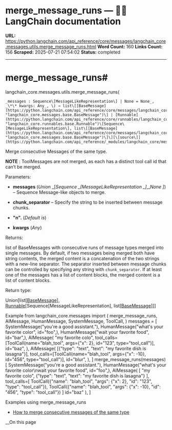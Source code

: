 # merge_message_runs — 🦜🔗 LangChain  documentation

**URL:** https://python.langchain.com/api_reference/core/messages/langchain_core.messages.utils.merge_message_runs.html
**Word Count:** 160
**Links Count:** 156
**Scraped:** 2025-07-21 07:54:02
**Status:** completed

---

# merge\_message\_runs\#

langchain\_core.messages.utils.merge\_message\_runs\(

    _messages : Sequence\[MessageLikeRepresentation\] | None = None_,     _\*\* kwargs: Any_, \) → list\[[BaseMessage](https://python.langchain.com/api_reference/core/messages/langchain_core.messages.base.BaseMessage.html#langchain_core.messages.base.BaseMessage "langchain_core.messages.base.BaseMessage")\] | [Runnable](https://python.langchain.com/api_reference/core/runnables/langchain_core.runnables.base.Runnable.html#langchain_core.runnables.base.Runnable "langchain_core.runnables.base.Runnable")\[Sequence\[MessageLikeRepresentation\], list\[[BaseMessage](https://python.langchain.com/api_reference/core/messages/langchain_core.messages.base.BaseMessage.html#langchain_core.messages.base.BaseMessage "langchain_core.messages.base.BaseMessage")\]\][\[source\]](https://python.langchain.com/api_reference/_modules/langchain_core/messages/utils.html#merge_message_runs)\#     

Merge consecutive Messages of the same type.

**NOTE** : ToolMessages are not merged, as each has a distinct tool call id that can’t be merged.

Parameters:     

  * **messages** \(_Union_ _\[__Sequence_ _\[__MessageLikeRepresentation_ _\]__,__None_ _\]_\) – Sequence Message-like objects to merge.

  * **chunk\_separator** – Specify the string to be inserted between message chunks.

  * **"n".** \(_Default is_\)

  * **kwargs** \(_Any_\)

Returns:     

list of BaseMessages with consecutive runs of message types merged into single messages. By default, if two messages being merged both have string contents, the merged content is a concatenation of the two strings with a new-line separator. The separator inserted between message chunks can be controlled by specifying any string with `chunk_separator`. If at least one of the messages has a list of content blocks, the merged content is a list of content blocks.

Return type:     

Union\[list\[[BaseMessage](https://python.langchain.com/api_reference/core/messages/langchain_core.messages.base.BaseMessage.html#langchain_core.messages.base.BaseMessage "langchain_core.messages.base.BaseMessage")\], [Runnable](https://python.langchain.com/api_reference/core/runnables/langchain_core.runnables.base.Runnable.html#langchain_core.runnables.base.Runnable "langchain_core.runnables.base.Runnable")\[Sequence\[MessageLikeRepresentation\], list\[[BaseMessage](https://python.langchain.com/api_reference/core/messages/langchain_core.messages.base.BaseMessage.html#langchain_core.messages.base.BaseMessage "langchain_core.messages.base.BaseMessage")\]\]\]

Example               from langchain_core.messages import (         merge_message_runs,         AIMessage,         HumanMessage,         SystemMessage,         ToolCall,     )          messages = [         SystemMessage("you're a good assistant."),         HumanMessage("what's your favorite color", id="foo",),         HumanMessage("wait your favorite food", id="bar",),         AIMessage(             "my favorite colo",             tool_calls=[ToolCall(name="blah_tool", args={"x": 2}, id="123", type="tool_call")],             id="baz",         ),         AIMessage(             [{"type": "text", "text": "my favorite dish is lasagna"}],             tool_calls=[ToolCall(name="blah_tool", args={"x": -10}, id="456", type="tool_call")],             id="blur",         ),     ]          merge_message_runs(messages)                    [         SystemMessage("you're a good assistant."),         HumanMessage("what's your favorite color\\nwait your favorite food", id="foo",),         AIMessage(             [                 "my favorite colo",                 {"type": "text", "text": "my favorite dish is lasagna"}             ],             tool_calls=[                 ToolCall({"name": "blah_tool", "args": {"x": 2}, "id": "123", "type": "tool_call"}),                 ToolCall({"name": "blah_tool", "args": {"x": -10}, "id": "456", "type": "tool_call"})             ]             id="baz"         ),     ]     

Examples using merge\_message\_runs

  * [How to merge consecutive messages of the same type](https://python.langchain.com/docs/how_to/merge_message_runs/)

__On this page
